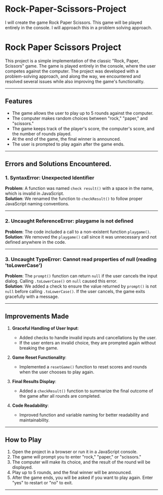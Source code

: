 # Rock-Paper-Scissors-Project
I will create the game Rock Paper Scissors. This game will be played entirely in the console.
I will approach this in a problem solving approach.

# Rock Paper Scissors Project

This project is a simple implementation of the classic "Rock, Paper, Scissors" game. The game is played entirely in the console, where the user competes against the computer. The project was developed with a problem-solving approach, and along the way, we encountered and resolved several issues while also improving the game's functionality.

---

## Features
- The game allows the user to play up to 5 rounds against the computer.
- The computer makes random choices between "rock," "paper," and "scissors."
- The game keeps track of the player's score, the computer's score, and the number of rounds played.
- At the end of the game, the final winner is announced.
- The user is prompted to play again after the game ends.

---

## Errors and Solutions Encountered.

### 1. **SyntaxError: Unexpected Identifier**
**Problem**: A function was named `check result()` with a space in the name, which is invalid in JavaScript.  
**Solution**: We renamed the function to `checkResult()` to follow proper JavaScript naming conventions.

---

### 2. **Uncaught ReferenceError: playgame is not defined**
**Problem**: The code included a call to a non-existent function `playgame()`.  
**Solution**: We removed the `playgame()` call since it was unnecessary and not defined anywhere in the code.

---

### 3. **Uncaught TypeError: Cannot read properties of null (reading 'toLowerCase')**
**Problem**: The `prompt()` function can return `null` if the user cancels the input dialog. Calling `.toLowerCase()` on `null` caused this error.  
**Solution**: We added a check to ensure the value returned by `prompt()` is not `null` before calling `.toLowerCase()`. If the user cancels, the game exits gracefully with a message.

---

## Improvements Made
1. **Graceful Handling of User Input**:
   - Added checks to handle invalid inputs and cancellations by the user.
   - If the user enters an invalid choice, they are prompted again without breaking the game.

2. **Game Reset Functionality**:
   - Implemented a `resetGame()` function to reset scores and rounds when the user chooses to play again.

3. **Final Results Display**:
   - Added a `checkResult()` function to summarize the final outcome of the game after all rounds are completed.

4. **Code Readability**:
   - Improved function and variable naming for better readability and maintainability.

---

## How to Play
1. Open the project in a browser or run it in a JavaScript console.
2. The game will prompt you to enter "rock," "paper," or "scissors."
3. The computer will make its choice, and the result of the round will be displayed.
4. Play up to 5 rounds, and the final winner will be announced.
5. After the game ends, you will be asked if you want to play again. Enter "yes" to restart or "no" to exit.

---
